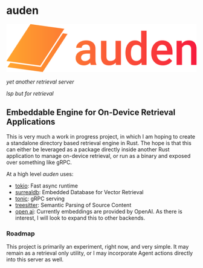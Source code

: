 # auden

<p align="center">
  <img src="logo.png" width="600"/>
  <p><i>yet another retrieval server</i></p>
  <p><i>lsp but for retrieval</i></p>
</p>

## Embeddable Engine for On-Device Retrieval Applications

This is very much a work in progress project, in which I am hoping to create a standalone directory based retrieval engine in Rust. The hope is that this can either be leveraged as a package directly inside another Rust application to manage on-device retrieval, or run as a binary and exposed over something like gRPC.

At a high level *auden* uses:
- [tokio](https://tokio.rs): Fast async runtime
- [surrealdb](https://surrealdb.com): Embedded Database for Vector Retrieval
- [tonic](https://github.com/hyperium/tonic): gRPC serving
- [treesitter](https://tree-sitter.github.io/tree-sitter/): Semantic Parsing of Source Content
- [open ai](https://openai.com/product): Currently embeddings are provided by OpenAI. As there is interest, I will look to expand this to other backends.

### Roadmap

This project is primarily an experiment, right now, and very simple.
It may remain as a retrieval only utility, or I may incorporate Agent actions directly into this server as well.
